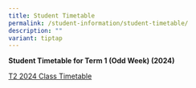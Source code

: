 ```yaml
---
title: Student Timetable
permalink: /student-information/student-timetable/
description: ""
variant: tiptap
---
```

<p><strong>Student Timetable for Term 1 (Odd Week) (2024)</strong>
</p>
<p><a href="/files/T2_2024_Class_Timetable_Final.pdf" rel="noopener noreferrer nofollow" target="_blank">T2 2024 Class Timetable</a>
</p>
